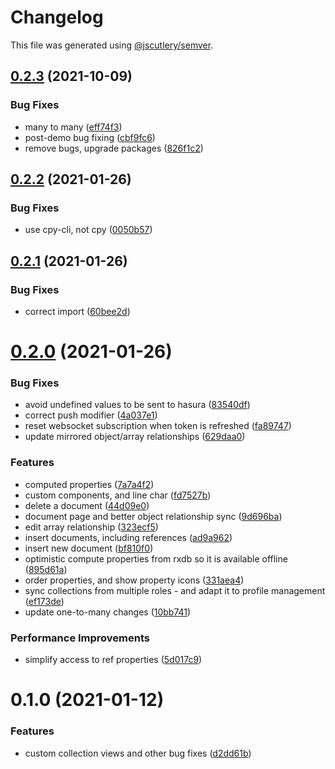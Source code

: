 # Changelog

This file was generated using [@jscutlery/semver](https://github.com/jscutlery/semver).

## [0.2.3](https://github.com/platyplus/platydev/compare/data-access-rxdb-hasura@0.2.2...data-access-rxdb-hasura@0.2.3) (2021-10-09)


### Bug Fixes

* many to many ([eff74f3](https://github.com/platyplus/platydev/commit/eff74f3b28c9cadd3e435bc16956836105d8249e))
* post-demo bug fixing ([cbf9fc6](https://github.com/platyplus/platydev/commit/cbf9fc662a541831a6fc3a682015b5de3e7f5011))
* remove bugs, upgrade packages ([826f1c2](https://github.com/platyplus/platydev/commit/826f1c2c2147ed1b436e9f58b36d1fc4346d7f91))



## [0.2.2](https://github.com/platyplus/platydev/compare/@platyplus/rxdb-hasura@0.2.1...@platyplus/rxdb-hasura@0.2.2) (2021-01-26)


### Bug Fixes

* use cpy-cli, not cpy ([0050b57](https://github.com/platyplus/platydev/commit/0050b574b848cf9a949a6f213f0965fc9fc29fd1))





## [0.2.1](https://github.com/platyplus/platydev/compare/@platyplus/rxdb-hasura@0.2.0...@platyplus/rxdb-hasura@0.2.1) (2021-01-26)


### Bug Fixes

* correct import ([60bee2d](https://github.com/platyplus/platydev/commit/60bee2d62db7b84b83e2ae9410685219012f6244))





# [0.2.0](https://github.com/platyplus/platydev/compare/@platyplus/rxdb-hasura@0.1.0...@platyplus/rxdb-hasura@0.2.0) (2021-01-26)


### Bug Fixes

* avoid undefined values to be sent to hasura ([83540df](https://github.com/platyplus/platydev/commit/83540df1f5d43746ab6c711b768918c2c1cce308))
* correct push modifier ([4a037e1](https://github.com/platyplus/platydev/commit/4a037e141eefc5012207dbd6deddcb997ca1119c))
* reset websocket subscription when token is refreshed ([fa89747](https://github.com/platyplus/platydev/commit/fa89747914eebb1d100aef3cfc56e7c31c74e510))
* update mirrored object/array relationships ([629daa0](https://github.com/platyplus/platydev/commit/629daa0a35d75f3dbfeabe32a438054a39600b91))


### Features

* computed properties ([7a7a4f2](https://github.com/platyplus/platydev/commit/7a7a4f2bab688420fc8397cd56c9f7e0abbf9e6f))
* custom components, and line char ([fd7527b](https://github.com/platyplus/platydev/commit/fd7527b566a36b9bd0dc540f183529993cb4f664))
* delete a document ([44d09e0](https://github.com/platyplus/platydev/commit/44d09e0dfc9e364b12b79c4fbe465e99ee9f8fad))
* document page and better object relationship sync ([9d696ba](https://github.com/platyplus/platydev/commit/9d696baa9229173a1a60d111e2e296fcad54376f))
* edit array relationship ([323ecf5](https://github.com/platyplus/platydev/commit/323ecf50230b37e54a1b855add5ae73ea115cdcb))
* insert documents, including references ([ad9a962](https://github.com/platyplus/platydev/commit/ad9a962455cc4cc3f7bdd9a1e3fa503846547f74))
* insert new document ([bf810f0](https://github.com/platyplus/platydev/commit/bf810f036e821b7d27eff921e764f77dc15624b5))
* optimistic compute properties from rxdb so it is available offline ([895d61a](https://github.com/platyplus/platydev/commit/895d61a8bb84862ed1f2888a2366d0a1ebfa0a99))
* order properties, and show property icons ([331aea4](https://github.com/platyplus/platydev/commit/331aea48bd83b12b8d5f724187275db9f673ba45))
* sync collections from multiple roles - and adapt it to profile management ([ef173de](https://github.com/platyplus/platydev/commit/ef173decfe4c549214affce8fe83bf085bde65a8))
* update one-to-many changes ([10bb741](https://github.com/platyplus/platydev/commit/10bb7415f1d246c484face0f1bc86a7b22638654))


### Performance Improvements

* simplify access to ref properties ([5d017c9](https://github.com/platyplus/platydev/commit/5d017c9d83ffe8c3a7777bcab871a80557de05ae))





# 0.1.0 (2021-01-12)


### Features

* custom collection views and other bug fixes ([d2dd61b](https://github.com/platyplus/platydev/commit/d2dd61b694ae0432cb97ab2d532a32ae13ae6d02))
